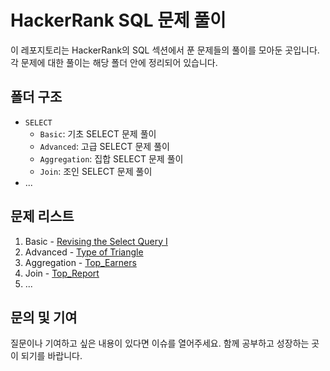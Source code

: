 # HackerRank SQL 문제 풀이

이 레포지토리는 HackerRank의 SQL 섹션에서 푼 문제들의 풀이를 모아둔 곳입니다. 각 문제에 대한 풀이는 해당 폴더 안에 정리되어 있습니다.

## 폴더 구조

- `SELECT`
  - `Basic`: 기초 SELECT 문제 풀이
  - `Advanced`: 고급 SELECT 문제 풀이
  - `Aggregation`: 집합 SELECT 문제 풀이
  - `Join`: 조인 SELECT 문제 풀이
- ...

## 문제 리스트

1. Basic - [Revising the Select Query I](https://github.com/Ahnseokbeom/HackerRank/blob/main/SELECT/Basic/Revising_the_Select_Query1.sql)
2. Advanced - [Type of Triangle](https://github.com/Ahnseokbeom/HackerRank/blob/main/SELECT/Advanced/Type_of_Triangle.sql)
3. Aggregation - [Top_Earners](https://github.com/Ahnseokbeom/HackerRank/blob/main/SELECT/Aggregation/Top_Earners.sql)
4. Join - [Top_Report](https://github.com/Ahnseokbeom/HackerRank/blob/main/SELECT/Join/Top_Report.sql)
5. ...

## 문의 및 기여

질문이나 기여하고 싶은 내용이 있다면 이슈를 열어주세요. 함께 공부하고 성장하는 곳이 되기를 바랍니다.

